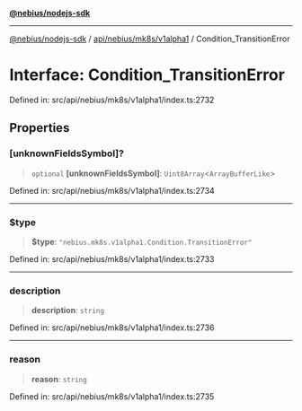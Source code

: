 [**@nebius/nodejs-sdk**](../../../../../README.md)

---

[@nebius/nodejs-sdk](../../../../../README.md) / [api/nebius/mk8s/v1alpha1](../README.md) / Condition_TransitionError

# Interface: Condition_TransitionError

Defined in: src/api/nebius/mk8s/v1alpha1/index.ts:2732

## Properties

### \[unknownFieldsSymbol\]?

> `optional` **\[unknownFieldsSymbol\]**: `Uint8Array`\<`ArrayBufferLike`\>

Defined in: src/api/nebius/mk8s/v1alpha1/index.ts:2734

---

### $type

> **$type**: `"nebius.mk8s.v1alpha1.Condition.TransitionError"`

Defined in: src/api/nebius/mk8s/v1alpha1/index.ts:2733

---

### description

> **description**: `string`

Defined in: src/api/nebius/mk8s/v1alpha1/index.ts:2736

---

### reason

> **reason**: `string`

Defined in: src/api/nebius/mk8s/v1alpha1/index.ts:2735
